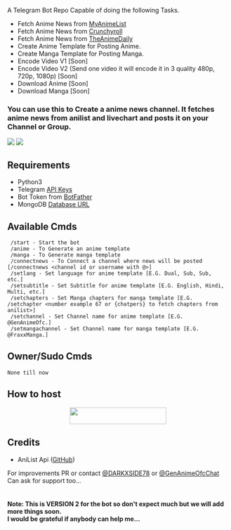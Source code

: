 A Telegram Bot Repo Capable of doing the following Tasks.
* Fetch Anime News from [MyAnimeList](https://myanimelist.net)
* Fetch Anime News from [Crunchyroll](https://feeds.feedburner.com/crunchyroll/rss)
* Fetch Anime News from [TheAnimeDaily](https://www.theanimedaily.com/feed/)
* Create Anime Template for Posting Anime.
* Create Manga Template for Posting Manga.
* Encode Video V1 [Soon]
* Encode Video V2 (Send one video it will encode it in 3 quality 480p, 720p, 1080p) [Soon]
* Download Anime [Soon]
* Download Manga [Soon]
<h3>You can use this to Create a anime news channel. It fetches anime news from anilist and livechart and posts it on your Channel or Group.</b></h3>

<img src='https://images8.alphacoders.com/138/1384114.png'> <img src='https://motionbgs.com/media/5511/isagi-yoichi-devil-eyes.jpg'>

## Requirements
* Python3
* Telegram [API Keys](https://my.telegram.org/apps)
* Bot Token from [BotFather](https://t.me/botfather)
* MongoDB [Database URL](https://cloud.mongodb.com/)


## Available Cmds
```
 /start - Start the bot
 /anime - To Generate an anime template
 /manga - To Generate manga template
 /connectnews - To Connect a channel where news will be posted [/connectnews <channel id or username with @>]
 /setlang - Set language for anime template [E.G. Dual, Sub, Sub, etc.]
 /setsubtitle - Set Subtitle for anime template [E.G. English, Hindi, Multi, etc.]
 /setchapters - Set Manga chapters for manga template [E.G. /setchapter <number example 67 or {chatpers} to fetch chapters from anilist>]
 /setchannel - Set Channel name for anime template [E.G. @GenAnimeOfc.]
 /setmangachannel - Set Channel name for manga template [E.G. @FraxxManga.]
```


## Owner/Sudo Cmds
```
None till now
```


## How to host
<p align="center"><a href="https://heroku.com/deploy?template=https://github.com/DARKXSIDE78/GenToolBot"> <img src="https://img.shields.io/badge/Deploy%20To%20Heroku-blue?style=for-the-badge&logo=heroku" width="220" height="38.45"/></a></p>


## Credits
* AniList Api ([GitHub](https://github.com/AniList/ApiV2-GraphQL-Docs))


For improvements PR or contact [@DARKXSIDE78](https://t.me/DARKXSIDE78) or [@GenAnimeOfcChat](https://t.me/GenAnimeOfcchat)<br>
Can ask for support too...<br>
<br>
<h4>Note: This is VERSION 2 for the bot so don't expect much but we will add more things soon.<br>
I would be grateful if anybody can help me...</h4>
